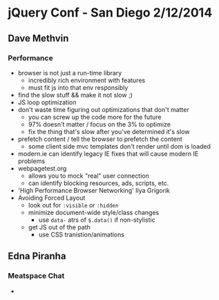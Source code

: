 # jQuery Conf - San Diego 2/12/2014

## Dave Methvin
### Performance
  - browser is not just a run-time library
    - incredibly rich environment with features
    - must fit js into that env responsibly
  - find the slow stuff && make it not slow ;)
  - JS loop optimization
  - don't waste time figuring out optimizations that don't matter
    - you can screw up the code more for the future
    - 97% doesn't matter / focus on the 3% to optimize
    - fix the thing that's slow after you've determined it's slow
  - prefetch content / tell the browser to prefetch the content
    - some client side mvc templates don't render until dom is loaded
  - modern.ie can identify legacy IE fixes that will cause modern IE problems
  - webpagetest.org
    - allows you to mock "real" user connection
    - can identify blocking resources, ads, scripts, etc.
  - 'High Performance Browser Networking' Ilya Grigorik
  - Avoiding Forced Layout
    - look out for `:visible` or `:hidden`
    - minimize document-wide style/class changes
      - use `data-` atrs of `$.data()` if non-stylistic
    - get JS out of the path
      - use CSS tranistion/animations

## Edna Piranha
### Meatspace Chat
  - 

